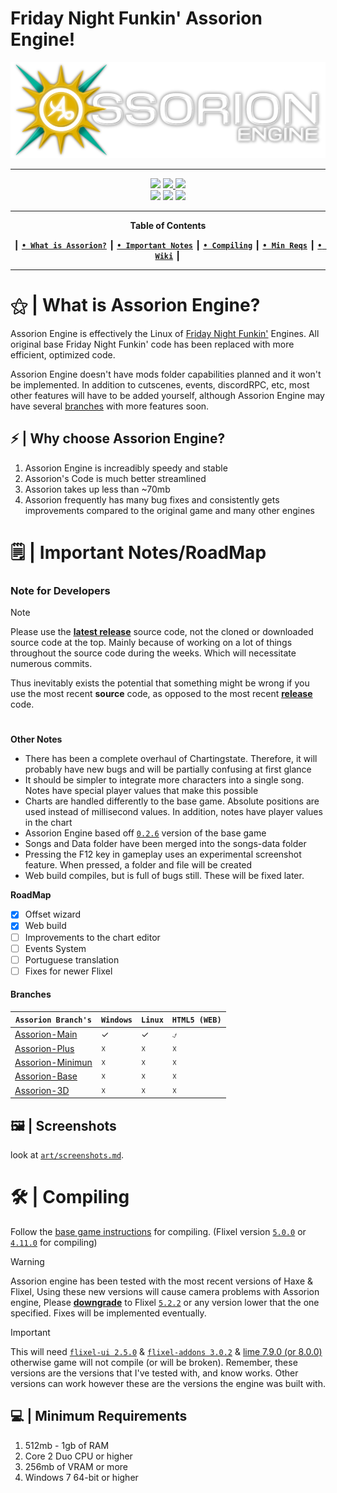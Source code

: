 # Friday Night Funkin' Assorion Engine!

![LOGO](art/assorione.png)

-------------------------------------------------------------
 <div align="center">
 <a href="#"><img src="https://img.shields.io/github/repo-size/Assorion/FNF-Assorion-Engine?style=for-the-badge&color=06b59c"/></a>
 <a href="https://github.com/Assorion/FNF-Assorion-Engine/graphs/commit-activity"><img src="https://img.shields.io/github/commit-activity/m/Assorion/FNF-Assorion-Engine?style=for-the-badge&color=06b59c"/</a> 
 <a href="https://github.com/Assorion/FNF-Assorion-Engine/releases"><img src="https://img.shields.io/github/v/release/Assorion/FNF-Assorion-Engine?style=for-the-badge&color=06b59c"/></a>
 </div>
 <div align="center">
 <a href="https://github.com/Assorion/FNF-Assorion-Engine/releases"><img src="https://img.shields.io/badge/Windows_Build-Released-blue?style=for-the-badge&color=e1b100"/></a>
 <a href="https://github.com/Assorion/FNF-Assorion-Engine/releases"><img src="https://img.shields.io/badge/Linux_Build-Released-blue?style=for-the-badge&color=e1b100"/></a>
 <a href="https://github.com/Assorion/FNF-Assorion-Engine/actions/workflows/HTML5.yml"><img src="https://img.shields.io/badge/Web_Build-Testing-blue?style=for-the-badge&color=e1b100"/></a>  
 </div>

-------------------------------------------------------------
<div align="center">
 
**Table of Contents**
</div>
<div align="center">
 
┃ [**`• What is Assorion?`**](#--what-is-assorion-engine) ┃ [**`• Important Notes`**](#%EF%B8%8F--important-notesroadmap) ┃ [**`• Compiling`**](#--compiling) ┃ [**`• Min Reqs`**](#--compiling) ┃ <a href="https://assorion.github.io/wiki/">**`• Wiki`**</a> ┃ 
</div>

-------------------------------------------------------------

# ⚝ | What is Assorion Engine?

Assorion Engine is effectively the Linux of <a href="https://ninja-muffin24.itch.io/funkin">Friday Night Funkin'</a> Engines. 
All original base Friday Night Funkin' code has been replaced with more efficient, optimized code. 

Assorion Engine doesn't have mods folder capabilities planned and it won't be implemented. 
In addition to cutscenes, events, discordRPC, etc, most other features will have to be added yourself, 
although Assorion Engine may have several <a href="https://github.com/Assorion/FNF-Assorion-Engine#branches">branches</a> with more features soon.

## ⚡ | Why choose Assorion Engine?

1. Assorion Engine is increadibly speedy and stable
2. Assorion's Code is much better streamlined
3. Assorion takes up less than ~70mb
4. Assorion frequently has many bug fixes and consistently gets improvements compared to the original game and many other engines

# 🗒️ | Important Notes/RoadMap

### **Note for Developers**
> [!NOTE] 
> Please use the <a href="https://github.com/Assorion/FNF-Assorion-Engine/releases"><ins>**latest release**</ins></a> source code, not the cloned or downloaded source code at the top. Mainly because of working on a lot of things throughout the source code during the weeks. Which will necessitate numerous commits.
>
> Thus inevitably exists the potential that something might be wrong if you use the most recent **source** code, as opposed to the most recent <a href="https://github.com/Assorion/FNF-Assorion-Engine/releases"><ins>**release**</ins></a> code.

#
  **Other Notes**   
-	There has been a complete overhaul of Chartingstate. Therefore, it will probably have new bugs and will be partially confusing at first glance
-	It should be simpler to integrate more characters into a single song. Notes have special player values that make this possible
-	Charts are handled differently to the base game. Absolute positions are used instead of millisecond values. In addition, notes have player values in the chart
-	Assorion Engine based off <a href="https://github.com/FunkinCrew/Funkin/releases/tag/v0.2.6">`0.2.6`</a> version of the base game
-	Songs and Data folder have been merged into the songs-data folder
- Pressing the F12 key in gameplay uses an experimental screenshot feature. When pressed, a folder and file will be created
- Web build compiles, but is full of bugs still. These will be fixed later.
  
 **RoadMap**
* [x]	Offset wizard
* [X]	Web build
* [ ]	Improvements to the chart editor
* [ ]	Events System
* [ ]	Portuguese translation
* [ ]	Fixes for newer Flixel

#### **Branches**
| `Assorion Branch's`                                | `Windows` | `Linux` | `HTML5 (WEB)`     |
|--------------------------------------------------|---------|-------|-----------------|
| <a href="#">Assorion-Main</a>                                    | ✓       | ✓     | ⍻              |
| <a href="#">Assorion-Plus</a>                                    | ☓       | ☓     | ☓              |
| <a href="#">Assorion-Minimun</a>                                 | ☓       | ☓     | ☓              |
| <a href="#">Assorion-Base</a>                                    | ☓       | ☓     | ☓              |
| <a href="#">Assorion-3D</a>                                      | ☓       | ☓     | ☓              |

## 🖼️ | Screenshots

look at <a href="https://github.com/Assorion/FNF-Assorion-Engine/blob/main/art/screenshots.md">`art/screenshots.md`</a>. 

# 🛠 | Compiling

Follow the <a href="https://github.com/FunkinCrew/Funkin#build-instructions">base game instructions</a> for compiling. (Flixel version <a href="https://lib.haxe.org/p/flixel/5.0.0/">`5.0.0`</a> or <a href="https://lib.haxe.org/p/flixel/4.11.0/">`4.11.0`</a> for compiling)

> [!WARNING] 
> Assorion engine has been tested with the most recent versions of Haxe & Flixel, Using these new versions will cause camera problems with Assorion engine, Please <ins>**downgrade**</ins> to Flixel <a href="https://lib.haxe.org/p/flixel/5.2.2/">`5.2.2`</a> or any version lower that the one specified. Fixes will be implemented eventually.


> [!IMPORTANT]
>This will need <a href="https://lib.haxe.org/p/flixel-ui/">`flixel-ui 2.5.0`</a> & <a href="https://lib.haxe.org/p/flixel-addons/3.0.2/releasenotes">`flixel-addons 3.0.2`</a> & <a href="https://lib.haxe.org/p/lime/7.9.0/">lime 7.9.0 (or 8.0.0)</a> otherwise game will not compile (or will be broken). Remember, these versions are the versions that I've tested with, and know works. Other versions can work however these are the versions the engine was built with.

## 💻 | Minimum Requirements

1. 512mb - 1gb of RAM
2. Core 2 Duo CPU or higher
3. 256mb of VRAM or more
4. Windows 7 64-bit or higher
